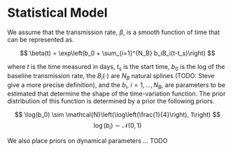 Statistical Model
================



We assume that the transmission rate, $\beta$, is a smooth function of
time that can be represented as.

$$
\beta(t) = \exp\left(b_0 + \sum_{i=1}^{N_B} b_iB_i(t-t_s)\right)
$$

where $t$ is the time measured in days, $t_s$ is the start time, $b_0$
is the log of the baseline transmission rate, the $B_i(\cdot)$ are $N_B$
natural splines (TODO: Steve give a more precise definition), and the
$b_i$, $i = 1, ..., N_B$, are parameters to be estimated that determine
the shape of the time-variation function. The prior distribution of this
function is determined by a prior the following priors.

$$
\log(b_0) \sim \mathcal{N}\left(\log\left(\frac{1}{4}\right), 1\right)
$$ $$
\log(b_i) \sim \mathcal{N}\left(0, 1\right)
$$

We also place priors on dynamical parameters … TODO
